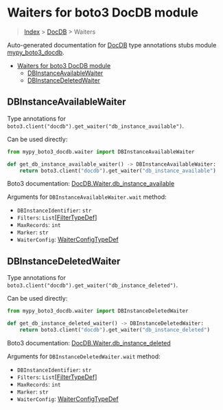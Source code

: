 # Waiters for boto3 DocDB module

> [Index](..) > [DocDB](.) > Waiters

Auto-generated documentation for
[DocDB](https://boto3.amazonaws.com/v1/documentation/api/1.17.73/reference/services/docdb.html#DocDB)
type annotations stubs module
[mypy_boto3_docdb](https://pypi.org/project/mypy-boto3-docdb/).

- [Waiters for boto3 DocDB module](#waiters-for-boto3-docdb-module)
  - [DBInstanceAvailableWaiter](#dbinstanceavailablewaiter)
  - [DBInstanceDeletedWaiter](#dbinstancedeletedwaiter)

## DBInstanceAvailableWaiter

Type annotations for
`boto3.client("docdb").get_waiter("db_instance_available")`.

Can be used directly:

```python
from mypy_boto3_docdb.waiter import DBInstanceAvailableWaiter

def get_db_instance_available_waiter() -> DBInstanceAvailableWaiter:
    return boto3.client("docdb").get_waiter("db_instance_available")
```

Boto3 documentation:
[DocDB.Waiter.db_instance_available](https://boto3.amazonaws.com/v1/documentation/api/1.17.73/reference/services/docdb.html#DocDB.Waiter.db_instance_available)

Arguments for `DBInstanceAvailableWaiter.wait` method:

- `DBInstanceIdentifier`: `str`
- `Filters`: `List`\[[FilterTypeDef](./type_defs.md#filtertypedef)\]
- `MaxRecords`: `int`
- `Marker`: `str`
- `WaiterConfig`: [WaiterConfigTypeDef](./type_defs.md#waiterconfigtypedef)

## DBInstanceDeletedWaiter

Type annotations for `boto3.client("docdb").get_waiter("db_instance_deleted")`.

Can be used directly:

```python
from mypy_boto3_docdb.waiter import DBInstanceDeletedWaiter

def get_db_instance_deleted_waiter() -> DBInstanceDeletedWaiter:
    return boto3.client("docdb").get_waiter("db_instance_deleted")
```

Boto3 documentation:
[DocDB.Waiter.db_instance_deleted](https://boto3.amazonaws.com/v1/documentation/api/1.17.73/reference/services/docdb.html#DocDB.Waiter.db_instance_deleted)

Arguments for `DBInstanceDeletedWaiter.wait` method:

- `DBInstanceIdentifier`: `str`
- `Filters`: `List`\[[FilterTypeDef](./type_defs.md#filtertypedef)\]
- `MaxRecords`: `int`
- `Marker`: `str`
- `WaiterConfig`: [WaiterConfigTypeDef](./type_defs.md#waiterconfigtypedef)
